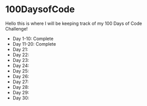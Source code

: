 # 100DaysofCode

Hello this is where I will be keeping track of my 100 Days of Code Challenge!

- Day 1-10: Complete
- Day 11-20: Complete
- Day 21:
- Day 22:
- Day 23:
- Day 24:
- Day 25:
- Day 26:
- Day 27:
- Day 28:
- Day 29:
- Day 30:
